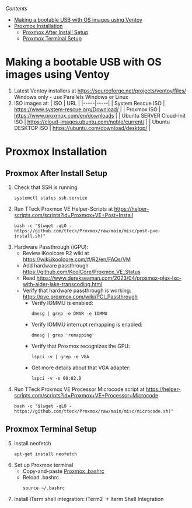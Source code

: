 *Contents*
- [Making a bootable USB with OS images using Ventoy](#making-a-bootable-usb-with-os-images-using-ventoy)
- [Proxmox Installation](#proxmox-installation)
  - [Proxmox After Install Setup](#proxmox-after-install-setup)
  - [Proxmox Terminal Setup](#proxmox-terminal-setup)

# Making a bootable USB with OS images using Ventoy
1) Latest Ventoy installers at https://sourceforge.net/projects/ventoy/files/ Windows only - use Parallels Windows or Linux
2) ISO images at:
   | ISO | URL |
   |-----|-----|
   | System Rescue ISO | https://www.system-rescue.org/Download/ |
   | Proxmox ISO | https://www.proxmox.com/en/downloads |
   | Ubuntu SERVER Cloud-Init ISO | https://cloud-images.ubuntu.com/noble/current/ |
   | Ubuntu DESKTOP ISO | https://ubuntu.com/download/desktop/ |
# Proxmox Installation
## Proxmox After Install Setup
1) Check that SSH is running
   ```
   systemctl status ssh.service
   ```
2) Run TTeck Proxmox VE Helper-Scripts at https://helper-scripts.com/scripts?id=Proxmox+VE+Post+Install
   ```
   bash -c "$(wget -qLO - https://github.com/tteck/Proxmox/raw/main/misc/post-pve-install.sh)"
   ```
3) Hardware Passthrough (iGPU):
   - Review iKoolcore R2 wiki at https://wiki.ikoolcore.com/#/R2/en/FAQs/VM
   - Add hardware passthrough https://github.com/KoolCore/Proxmox_VE_Status
   - Read https://www.derekseaman.com/2023/04/proxmox-plex-lxc-with-alder-lake-transcoding.html
   - Verify that hardware passthrough is working: https://pve.proxmox.com/wiki/PCI_Passthrough
      - Verify IOMMU is enabled:
        ```
        dmesg | grep -e DMAR -e IOMMU
        ```
      - Verify IOMMU interrupt remapping is enabled:
        ```
        dmesg | grep 'remapping'
        ```
      - Verify that Proxmox recognizes the GPU:
        ```
        lspci -v | grep -e VGA
        ```
      - Get more details about that VGA adapter:
        ```
        lspci -v -s 00:02.0
        ```
4) Run TTeck Proxmox VE Processor Microcode script at https://helper-scripts.com/scripts?id=Proxmox+VE+Processor+Microcode
   ```
   bash -c "$(wget -qLO - https://github.com/tteck/Proxmox/raw/main/misc/microcode.sh)"
   ```
## Proxmox Terminal Setup
5) Install neofetch
   ```
   apt-get install neofetch
   ```
6) Set up Proxmox terminal
    - Copy-and-paste [Proxmox .bashrc](https://github.com/kurtshuler/proxmox-ubuntu-server/blob/71f390c3b2396e606b1f151ae2aeec1cd3021a39/Proxmox%20files/.bashrc)
    - Reload .bashrc
      ```
      source ~/.bashrc
      ```
7) Install iTerm shell integration: iTerm2 → Iterm Shell Integration

